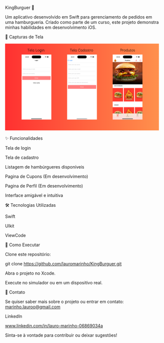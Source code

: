 KingBurguer 🍔

Um aplicativo desenvolvido em Swift para gerenciamento de pedidos em uma hamburgueria. Criado como parte de um curso, este projeto demonstra minhas habilidades em desenvolvimento iOS.

📸 Capturas de Tela

![image alt](https://github.com/LauroMarinho/KingBurguer/blob/89201b923a3d281572e1b4bd9ffcc1b640b4edf4/BannerKB.png)

✨ Funcionalidades

Tela de login

Tela de cadastro

Listagem de hambúrgueres disponíveis

Pagina de Cupons (Em desenvolvimento)

Pagina de Perfil (Em desenvolvimento)

Interface amigável e intuitiva

🛠️ Tecnologias Utilizadas

Swift

UIkit

ViewCode

🚀 Como Executar

Clone este repositório:

git clone https://github.com/lauromarinho/KingBurguer.git

Abra o projeto no Xcode.

Execute no simulador ou em um dispositivo real.

📩 Contato

Se quiser saber mais sobre o projeto ou entrar em contato:
marinho.lauroo@gmail.com

LinkedIn

www.linkedin.com/in/lauro-marinho-06869034a

Sinta-se à vontade para contribuir ou deixar sugestões! 
